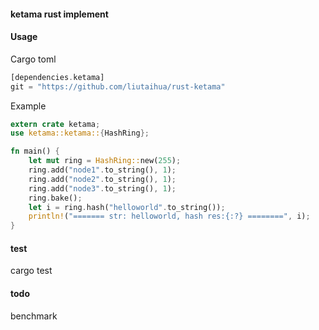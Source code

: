 #### ketama rust implement

#### Usage

Cargo toml

```rust
[dependencies.ketama]
git = "https://github.com/liutaihua/rust-ketama"
```

Example

```rust
extern crate ketama;
use ketama::ketama::{HashRing};

fn main() {
    let mut ring = HashRing::new(255);
    ring.add("node1".to_string(), 1);
    ring.add("node2".to_string(), 1);
    ring.add("node3".to_string(), 1);
    ring.bake();
    let i = ring.hash("helloworld".to_string());
    println!("======= str: helloworld, hash res:{:?} ========", i);
}
```

#### test
cargo test


#### todo
benchmark